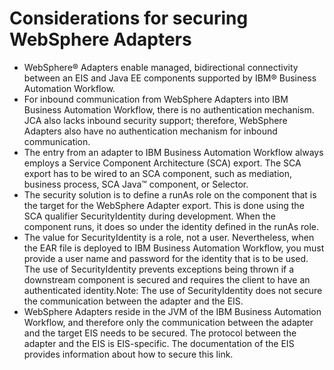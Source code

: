 # Considerations for securing WebSphere Adapters

- WebSphere® Adapters enable managed, bidirectional
connectivity between an EIS and Java EE components supported by IBM® Business Automation Workflow.
- For inbound communication from WebSphere Adapters into IBM Business Automation Workflow, there
is no authentication mechanism. JCA also lacks inbound security support;
therefore, WebSphere Adapters also have no authentication
mechanism for inbound communication.
- The entry from an adapter to IBM Business Automation Workflow always
employs a Service Component Architecture (SCA) export. The SCA export
has to be wired to an SCA component, such as mediation, business process,
SCA Java™ component, or Selector.
- The security solution is to define a runAs role
on the component that is the target for the WebSphere Adapter
export. This is done using the SCA qualifier SecurityIdentity during
development. When the component runs, it does so under the identity
defined in the runAs role.
- The value for SecurityIdentity is a role, not
a user. Nevertheless, when the EAR file is deployed to IBM Business Automation Workflow, you
must provide a user name and password for the identity that is to
be used. The use of SecurityIdentity prevents exceptions
being thrown if a downstream component is secured and requires the
client to have an authenticated identity.Note: The use of SecurityIdentity does
not secure the communication between the adapter and the EIS.
- WebSphere Adapters reside in the JVM of
the IBM Business Automation Workflow,
and therefore only the communication between the adapter and the target
EIS needs to be secured. The protocol between the adapter and the
EIS is EIS-specific. The documentation of the EIS provides information
about how to secure this link.